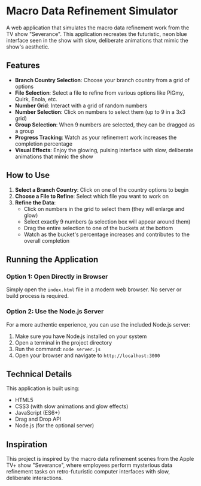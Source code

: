 # Macro Data Refinement Simulator

A web application that simulates the macro data refinement work from the TV show "Severance". This application recreates the futuristic, neon blue interface seen in the show with slow, deliberate animations that mimic the show's aesthetic.

## Features

- **Branch Country Selection**: Choose your branch country from a grid of options
- **File Selection**: Select a file to refine from various options like PiGmy, Quirk, Enola, etc.
- **Number Grid**: Interact with a grid of random numbers
- **Number Selection**: Click on numbers to select them (up to 9 in a 3x3 grid)
- **Group Selection**: When 9 numbers are selected, they can be dragged as a group
- **Progress Tracking**: Watch as your refinement work increases the completion percentage
- **Visual Effects**: Enjoy the glowing, pulsing interface with slow, deliberate animations that mimic the show

## How to Use

1. **Select a Branch Country**: Click on one of the country options to begin
2. **Choose a File to Refine**: Select which file you want to work on
3. **Refine the Data**:
   - Click on numbers in the grid to select them (they will enlarge and glow)
   - Select exactly 9 numbers (a selection box will appear around them)
   - Drag the entire selection to one of the buckets at the bottom
   - Watch as the bucket's percentage increases and contributes to the overall completion

## Running the Application

### Option 1: Open Directly in Browser
Simply open the `index.html` file in a modern web browser. No server or build process is required.

### Option 2: Use the Node.js Server
For a more authentic experience, you can use the included Node.js server:

1. Make sure you have Node.js installed on your system
2. Open a terminal in the project directory
3. Run the command: `node server.js`
4. Open your browser and navigate to `http://localhost:3000`

## Technical Details

This application is built using:
- HTML5
- CSS3 (with slow animations and glow effects)
- JavaScript (ES6+)
- Drag and Drop API
- Node.js (for the optional server)

## Inspiration

This project is inspired by the macro data refinement scenes from the Apple TV+ show "Severance", where employees perform mysterious data refinement tasks on retro-futuristic computer interfaces with slow, deliberate interactions. 
